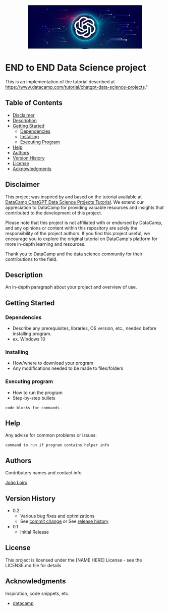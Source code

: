 <div align="center"> <img src="https://github.com/Loiroj/End-to-End-Data-Science-Project/blob/main/Chatgpt.jpg"> </div>

# END to END Data Science project
This is an implementation of the tutorial described at https://www.datacamp.com/tutorial/chatgpt-data-science-projects."



## Table of Contents

- [Disclaimer](#disclaimer)
- [Description](#description)
- [Getting Started](#getting-started)
  - [Dependencies](#dependencies)
  - [Installing](#installing)
  - [Executing Program](#executing-program)
- [Help](#help)
- [Authors](#authors)
- [Version History](#version-history)
- [License](#license)
- [Acknowledgments](#acknowledgments)

## Disclaimer

This project was inspired by and based on the tutorial available at [DataCamp ChatGPT Data Science Projects Tutorial](https://www.datacamp.com/tutorial/chatgpt-data-science-projects). We extend our appreciation to DataCamp for providing valuable resources and insights that contributed to the development of this project.

Please note that this project is not affiliated with or endorsed by DataCamp, and any opinions or content within this repository are solely the responsibility of the project authors.
If you find this project useful, we encourage you to explore the original tutorial on DataCamp's platform for more in-depth learning and resources.

Thank you to DataCamp and the data science community for their contributions to the field.
  
## Description

An in-depth paragraph about your project and overview of use.

## Getting Started

### Dependencies

* Describe any prerequisites, libraries, OS version, etc., needed before installing program.
* ex. Windows 10

### Installing

* How/where to download your program
* Any modifications needed to be made to files/folders

### Executing program

* How to run the program
* Step-by-step bullets
```
code blocks for commands
```

## Help

Any advise for common problems or issues.
```
command to run if program contains helper info
```

## Authors

Contributors names and contact info


[João Loiro](https://twitter.com/dompizzie)

## Version History

* 0.2
    * Various bug fixes and optimizations
    * See [commit change]() or See [release history]()
* 0.1
    * Initial Release

## License

This project is licensed under the [NAME HERE] License - see the LICENSE.md file for details

## Acknowledgments

Inspiration, code snippets, etc.
* [datacamp](https://www.datacamp.com/tutorial/chatgpt-data-science-projects)
